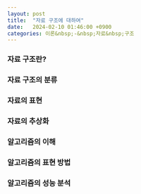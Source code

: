 ```yaml
---
layout: post
title:  "자료 구조에 대하여"
date:   2024-02-10 01:46:00 +0900
categories: 이론&nbsp;-&nbsp;자료&nbsp;구조
---
```


### 자료 구조란?

### 자료 구조의 분류

### 자료의 표현

### 자료의 추상화

### 알고리즘의 이해

### 알고리즘의 표현 방법

### 알고리즘의 성능 분석